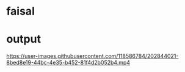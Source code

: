 # faisal
# output
https://user-images.githubusercontent.com/118586784/202844021-8bed8e19-44bc-4e35-b452-81f4d2b052b4.mp4

